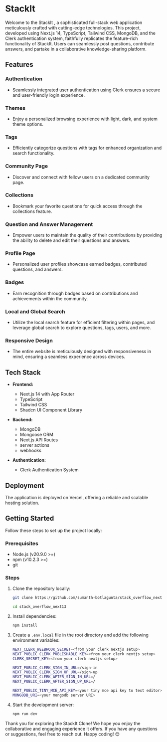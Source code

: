 # StackIt 
Welcome to the StackIt , a sophisticated full-stack web application meticulously crafted with cutting-edge technologies. This project, developed using Next.js 14, TypeScript, Tailwind CSS, MongoDB, and the Clerk authentication system, faithfully replicates the feature-rich functionality of StackIt. Users can seamlessly post questions, contribute answers, and partake in a collaborative knowledge-sharing platform.



## Features

### Authentication
- Seamlessly integrated user authentication using Clerk ensures a secure and user-friendly login experience.

### Themes
- Enjoy a personalized browsing experience with light, dark, and system theme options.

### Tags
- Efficiently categorize questions with tags for enhanced organization and search functionality.

### Community Page
- Discover and connect with fellow users on a dedicated community page.

### Collections
- Bookmark your favorite questions for quick access through the collections feature.

### Question and Answer Management
- Empower users to maintain the quality of their contributions by providing the ability to delete and edit their questions and answers.

### Profile Page
- Personalized user profiles showcase earned badges, contributed questions, and answers.

### Badges
- Earn recognition through badges based on contributions and achievements within the community.

### Local and Global Search
- Utilize the local search feature for efficient filtering within pages, and leverage global search to explore questions, tags, users, and more.

### Responsive Design
- The entire website is meticulously designed with responsiveness in mind, ensuring a seamless experience across devices.

## Tech Stack

- **Frontend:**
  - Next.js 14 with App Router 
  - TypeScript
  - Tailwind CSS
  - Shadcn UI Component Library

- **Backend:**
  - MongoDB
  - Mongoose ORM
  - Next.js API Routes
  - server actions
  - webhooks

- **Authentication:**
  - Clerk Authentication System

## Deployment

The application is deployed on Vercel, offering a reliable and scalable hosting solution.


## Getting Started

Follow these steps to set up the project locally:

### Prerequisites
  - Node.js (v20.9.0 >=)
  - npm (v10.2.3 >=)
  - git

### Steps

1. Clone the repository locally:
    ```bash
    git clone https://github.com/sumanth-botlagunta/stack_overflow_next13

    cd stack_overflow_next13
    ```

2. Install dependencies:
    ```bash
    npm install
    ```

3. Create a `.env.local` file in the root directory and add the following environment variables:
    ```bash
    NEXT_CLERK_WEEBHOOK_SECRET=<from your clerk nextjs setup>
    NEXT_PUBLIC_CLERK_PUBLISHABLE_KEY=<from your clerk nextjs setup>
    CLERK_SECRET_KEY=<from your clerk nextjs setup>

    NEXT_PUBLIC_CLERK_SIGN_IN_URL=/sign-in
    NEXT_PUBLIC_CLERK_SIGN_UP_URL=/sign-up
    NEXT_PUBLIC_CLERK_AFTER_SIGN_IN_URL=/
    NEXT_PUBLIC_CLERK_AFTER_SIGN_UP_URL=/

    NEXT_PUBLIC_TINY_MCE_API_KEY=<your tiny mce api key to text editor>
    MONGODB_URI=<your mongodb server URI>
    ```

4. Start the development server:
    ```bash
    npm run dev
    ```



Thank you for exploring the StackIt Clone! We hope you enjoy the collaborative and engaging experience it offers. If you have any questions or suggestions, feel free to reach out. Happy coding! 😊
